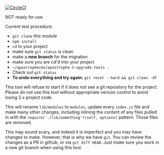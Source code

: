 [![CircleCI](https://circleci.com/gh/apostrophecms/apostrophe-3-upgrade-tools/tree/master.svg?style=svg)](https://circleci.com/gh/apostrophecms/apostrophe-3-upgrade-tools/tree/master)

NOT ready for use.

Current test procedure:

* `git clone` this module
* `npm install`
* `cd` to your project
* make sure `git status` is clean
* make a **new branch** for the migration
* make sure you are cd'd into your project
* `~/apostrophecms/apostrophe-3-upgrade-tools .`
* Check out `git status`
* **To undo everything and try again:** `git reset --hard && git clean -df`

This tool will refuse to start if it does not see a git repository for the project. Please do not use this tool without appropriate version control to avoid losing 2.x project code.

This will rename `lib/modules` to `modules`, update every `index.js` file and make many other changes, including inlining the content of any files pulled in with the `require('./lib/something')(self, options)` pattern. Those files are removed.

This may sound scary, and indeed it is imperfect and you may have changes to make. However, that is why we have `git`. You can review the changes as a PR in github, or via `git diff HEAD`. Just make sure you work in a new git branch when using this tool.
